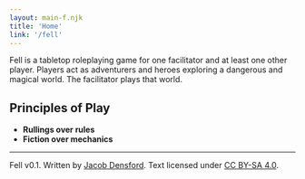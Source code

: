 ```yaml
---
layout: main-f.njk
title: 'Home'
link: '/fell'
---
```


Fell is a tabletop roleplaying game for one facilitator and at least one other player. Players act as adventurers and heroes exploring a dangerous and magical world. The facilitator plays that world.

## Principles of Play

- **Rullings over rules**
- **Fiction over mechanics**

<footer>

<hr/>

Fell v0.1. Written by [Jacob Densford](https://jacobdensford.com/). Text licensed under [CC BY-SA 4.0](https://creativecommons.org/licenses/by-sa/4.0/).

</footer>
